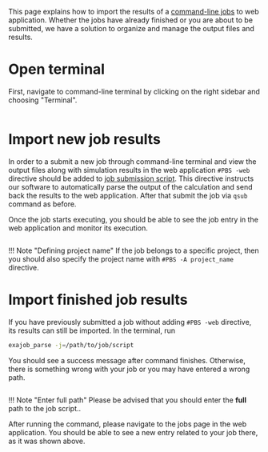 <!-- by AM -->

This page explains how to import the results of a [command-line jobs](cli-job.md) to web application. Whether the jobs have already finished or you are about to be submitted, we have a solution to organize and manage the output files and results.

# Open terminal

First, navigate to command-line terminal by clicking on the right sidebar and choosing "Terminal".

<img data-gifffer="/images/LoadTerminal.gif"/>

# Import new job results

In order to a submit a new job through command-line terminal and view the output files along with simulation results in the web application `#PBS -web` directive should be added to [job submission script](cli-job.md). This directive instructs our software to automatically parse the output of the calculation and send back the results to the web application. After that submit the job via `qsub` command as before.

Once the job starts executing, you should be able to see the job entry in the web application and monitor its execution.

<img data-gifffer="/images/CLIJobView.gif"/>

!!! Note "Defining project name"
    If the job belongs to a specific project, then you should also specify the project name with `#PBS -A project_name` directive.

# Import finished job results

If you have previously submitted a job without adding `#PBS -web` directive, its results can still be imported. In the terminal, run 

```bash 
exajob_parse -j=/path/to/job/script
``` 

You should see a success message after command finishes. Otherwise, there is something wrong with your job or you may have entered a wrong path.

<img data-gifffer="/images/ExaJobParseCommand.gif"/>

!!! Note "Enter full path"
    Please be advised that you should enter the **full** path to the job script..

After running the command, please navigate to the jobs page in the web application. You should be able to see a new entry related to your job there, as it was shown above.
